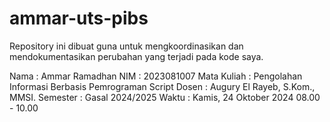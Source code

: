 # ammar-uts-pibs
Repository ini dibuat guna untuk mengkoordinasikan dan mendokumentasikan perubahan yang terjadi pada kode saya.


Nama         : Ammar Ramadhan
NIM          : 2023081007
Mata Kuliah  : Pengolahan Informasi Berbasis Pemrograman Script
Dosen        : Augury El Rayeb, S.Kom., MMSI.
Semester     : Gasal 2024/2025
Waktu        : Kamis, 24 Oktober 2024 08.00 - 10.00
